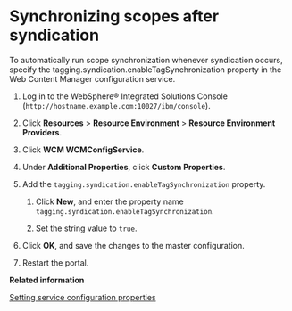 # Synchronizing scopes after syndication

To automatically run scope synchronization whenever syndication occurs, specify the tagging.syndication.enableTagSynchronization property in the Web Content Manager configuration service.

1.  Log in to the WebSphere® Integrated Solutions Console \(`http://hostname.example.com:10027/ibm/console`\).

2.  Click **Resources** \> **Resource Environment** \> **Resource Environment Providers**.

3.  Click **WCM WCMConfigService**.

4.  Under **Additional Properties**, click **Custom Properties**.

5.  Add the `tagging.syndication.enableTagSynchronization` property.

    1.  Click **New**, and enter the property name `tagging.syndication.enableTagSynchronization`.

    2.  Set the string value to `true`.

6.  Click **OK**, and save the changes to the master configuration.

7.  Restart the portal.



**Related information**  


[Setting service configuration properties](../admin-system/adsetcfg.md)

